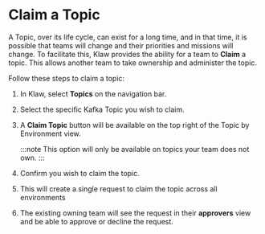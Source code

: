 # Claim a Topic

A Topic, over its life cycle, can exist for a long time, and in that
time, it is possible that teams will change and their priorities and
missions will change. To facilitate this, Klaw provides the ability for
a team to **Claim** a topic. This allows another team to take ownership
and administer the topic.

Follow these steps to claim a topic:

1.  In Klaw, select **Topics** on the navigation bar.
2.  Select the specific Kafka Topic you wish to claim.
3.  A **Claim Topic** button will be available on the top right of the
    Topic by Environment view.

    :::note
    This option will only be available on topics your team does not own.
    :::

4.  Confirm you wish to claim the topic.
5.  This will create a single request to claim the topic across all
    environments
6.  The existing owning team will see the request in their **approvers**
    view and be able to approve or decline the request.
